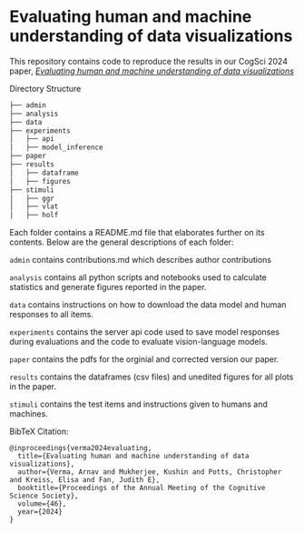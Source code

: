# Evaluating human and machine understanding of data visualizations

This repository contains code to reproduce the results in our CogSci 2024 paper, [*Evaluating human and machine understanding of data visualizations*](/paper/vlm_datavis_benchmark_corrected_cogsci2024.pdf)

Directory Structure

```bash
├── admin
├── analysis
├── data
├── experiments
│   ├── api  
│   ├── model_inference
├── paper
├── results
│   ├── dataframe
│   ├── figures
├── stimuli
│   ├── ggr
│   ├── vlat
│   ├── holf
```

Each folder contains a README.md file that elaborates further on its contents. Below are the general descriptions of each folder:

`admin` contains contributions.md which describes author contributions

`analysis` contains all python scripts and notebooks used to  calculate statistics and generate figures reported in the paper.

`data` contains instructions on how to download the data model and human responses to all items.

`experiments` contains the server api code used to save model responses during evaluations and the code to evaluate vision-language models. 

`paper` contains the pdfs for the orginial and corrected version our paper.

`results` contains the dataframes (csv files) and unedited figures for all plots in the paper.

`stimuli` contains the test items and instructions given to humans and machines.

BibTeX Citation:
```
@inproceedings{verma2024evaluating,
  title={Evaluating human and machine understanding of data visualizations},
  author={Verma, Arnav and Mukherjee, Kushin and Potts, Christopher and Kreiss, Elisa and Fan, Judith E},
  booktitle={Proceedings of the Annual Meeting of the Cognitive Science Society},
  volume={46},
  year={2024}
}
```

